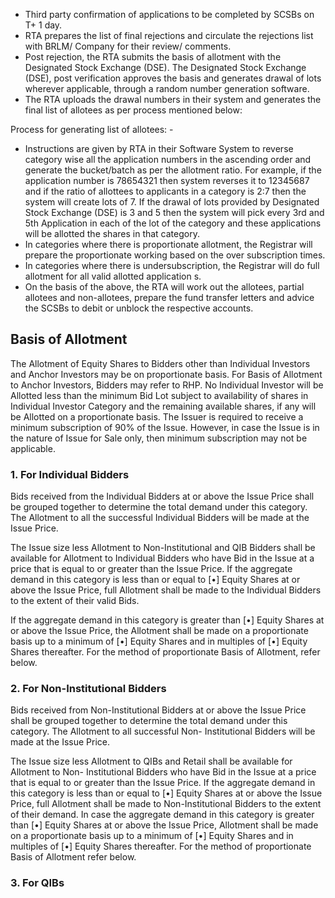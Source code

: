 * Third party confirmation of applications to be completed by SCSBs on T+ 1 day.
* RTA prepares the list of final rejections and circulate the rejections list with BRLM/ Company for their review/ comments.
* Post rejection, the RTA submits the basis of allotment with the Designated Stock Exchange (DSE). The Designated Stock Exchange (DSE), post verification approves the basis and generates drawal of lots wherever applicable, through a random number generation software.
* The RTA uploads the drawal numbers in their system and generates the final list of allotees as per process mentioned below:

Process for generating list of allotees: -

* Instructions are given by RTA in their Software System to reverse category wise all the application numbers in the ascending order and generate the bucket/batch as per the allotment ratio. For example, if the application number is 78654321 then system reverses it to 12345687 and if the ratio of allottees to applicants in a category is 2:7 then the system will create lots of 7. If the drawal of lots provided by Designated Stock Exchange (DSE) is 3 and 5 then the system will pick every 3rd and 5th Application in each of the lot of the category and these applications will be allotted the shares in that category.
* In categories where there is proportionate allotment, the Registrar will prepare the proportionate working based on the over subscription times.
* In categories where there is undersubscription, the Registrar will do full allotment for all valid allotted application s.
* On the basis of the above, the RTA will work out the allotees, partial allotees and non-allotees, prepare the fund transfer letters and advice the SCSBs to debit or unblock the respective accounts.

## Basis of Allotment

The Allotment of Equity Shares to Bidders other than Individual Investors and Anchor Investors may be on proportionate basis. For Basis of Allotment to Anchor Investors, Bidders may refer to RHP. No Individual Investor will be Allotted less than the minimum Bid Lot subject to availability of shares in Individual Investor Category and the remaining available shares, if any will be Allotted on a proportionate basis. The Issuer is required to receive a minimum subscription of 90% of the Issue. However, in case the Issue is in the nature of Issue for Sale only, then minimum subscription may not be applicable.

### 1. For Individual Bidders

Bids received from the Individual Bidders at or above the Issue Price shall be grouped together to determine the total demand under this category. The Allotment to all the successful Individual Bidders will be made at the Issue Price.

The Issue size less Allotment to Non-Institutional and QIB Bidders shall be available for Allotment to Individual Bidders who have Bid in the Issue at a price that is equal to or greater than the Issue Price. If the aggregate demand in this category is less than or equal to [•] Equity Shares at or above the Issue Price, full Allotment shall be made to the Individual Bidders to the extent of their valid Bids.

If the aggregate demand in this category is greater than [•] Equity Shares at or above the Issue Price, the Allotment shall be made on a proportionate basis up to a minimum of [•] Equity Shares and in multiples of [•] Equity Shares thereafter. For the method of proportionate Basis of Allotment, refer below.

### 2. For Non-Institutional Bidders

Bids received from Non-Institutional Bidders at or above the Issue Price shall be grouped together to determine the total demand under this category. The Allotment to all successful Non- Institutional Bidders will be made at the Issue Price.

The Issue size less Allotment to QIBs and Retail shall be available for Allotment to Non- Institutional Bidders who have Bid in the Issue at a price that is equal to or greater than the Issue Price. If the aggregate demand in this category is less than or equal to [•] Equity Shares at or above the Issue Price, full Allotment shall be made to Non-Institutional Bidders to the extent of their demand. In case the aggregate demand in this category is greater than [•] Equity Shares at or above the Issue Price, Allotment shall be made on a proportionate basis up to a minimum of [•] Equity Shares and in multiples of [•] Equity Shares thereafter. For the method of proportionate Basis of Allotment refer below.

### 3. For QIBs